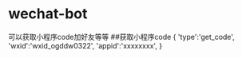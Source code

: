 # wechat-bot
可以获取小程序code加好友等等
##获取小程序code
  {
'type':'get_code',
'wxid':'wxid_ogddw0322',
'appid':'xxxxxxxx',
}
